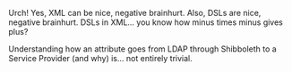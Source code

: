 <p>Urch! Yes, XML can be nice, negative brainhurt. Also, DSLs are nice, negative brainhurt. DSLs in XML... you know how minus times minus gives plus? </p>

<p>Understanding how an attribute goes from LDAP through Shibboleth to a Service Provider (and why) is... not entirely trivial.</p>